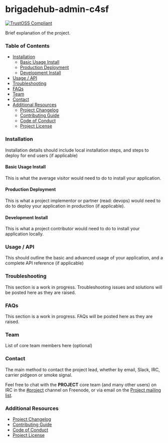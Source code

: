 # brigadehub-admin-c4sf

[![TrustOSS Compliant](http://trustoss.org/badge_version.svg)](http://trustoss.org)

Brief explanation of the project.

### Table of Contents

- [Installation](#installation)
  - [Basic Usage Install](#basic-usage-install)
  - [Production Deployment](#production-deployment)
  - [Development Install](#development-install)
- [Usage / API](#usage--api)
- [Troubleshooting](#troubleshooting)
- [FAQs](#faqs)
- [Team](#team)
- [Contact](#contact)
- [Additional Resources](#additional-resources)
  - [Project Changelog](/CHANGELOG.md)
  - [Contributing Guide](/CONTRIBUTING.md)
  - [Code of Conduct](/CODEOFCONDUCT.md)
  - [Project License](/LICENSE.md)

### Installation

Installation details should include local installation steps, and steps to deploy for end users (if applicable)

#### Basic Usage Install

This is what the average visitor would need to do to install your application.

#### Production Deployment

This is what a project implementor or partner (read: devops) would need to do to deploy your application in production (if applicable).

#### Development Install

This is what a project contributor would need to do to install your application locally.

### Usage / API

This should outline the basic and advanced usage of your application, and a complete API reference (if applicable)

### Troubleshooting

This section is a work in progress. Troubleshooting issues and solutions will be posted here as they are raised.

### FAQs

This section is a work in progress. FAQs will be posted here as they are raised.

### Team

List of core team members here (optional)

### Contact

The main method to contact the project lead, whether by email, Slack, IRC, carrier pidgeon or smoke signal.

Feel free to chat with the __PROJECT__ core team (and many other users) on IRC in the  [#project](irc://irc.freenode.net/project) channel on Freenode, or via email on the [Project mailing list]().

### Additional Resources

- [Project Changelog](CHANGELOG.md)
- [Contributing Guide]({opts.contributingLocation})
- [Code of Conduct]({opts.cocLocation})
- [Project License]({opts.licenseLocation})
